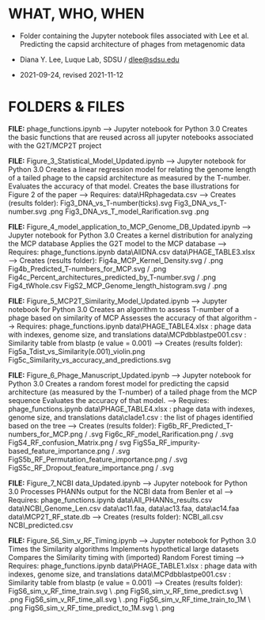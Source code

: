 # WHAT, WHO, WHEN

- Folder containing the Jupyter notebook files associated with Lee et al. Predicting the capsid architecture of phages from metagenomic data

- Diana Y. Lee, Luque Lab, SDSU / dlee@sdsu.edu
- 2021-09-24, revised 2021-11-12


# FOLDERS & FILES

**FILE:** phage_functions.ipynb
--> Jupyter notebook for Python 3.0 
Creates the basic functions that are reused across all jupyter notebooks associated with the G2T/MCP2T project

**FILE:** Figure_3_Statistical_Model_Updated.ipynb
--> Jupyter notebook for Python 3.0 
Creates a linear regression model for relating the genome length of a tailed phage to the capsid architecture 
as measured by the T-number.
Evaluates the accuracy of that model.
Creates the base illustrations for Figure 2 of the paper
--> Requires:
    data\HRphagedata.csv
--> Creates (results folder):
    Fig3_DNA_vs_T-number(ticks).svg
    Fig3_DNA_vs_T-number.svg .png
    Fig3_DNA_vs_T_model_Rarification.svg .png

**FILE:** Figure_4_model_application_to_MCP_Genome_DB_Updated.ipynb
--> Jupyter notebook for Python 3.0 
Creates a kernel distribution for analyzing the MCP database
Applies the G2T model to the MCP database
--> Requires:
    phage_functions.ipynb
    data\AllDNA.csv
    data\PHAGE_TABLE3.xlsx
--> Creates (results folder):
    Fig4a_MCP_Kernel_Density.svg / .png
    Fig4b_Predicted_T-numbers_for_MCP.svg / .png
    Fig4c_Percent_architectures_predicted_by_T-number.svg / .png
    Fig4_tWhole.csv
    FigS2_MCP_Genome_length_histogram.svg / .png

**FILE:** Figure_5_MCP2T_Similarity_Model_Updated.ipynb
--> Jupyter notebook for Python 3.0 
Creates an algorithm to assess T-number of a phage based on similarity of MCP
Assesses the accuracy of that algorithm
--> Requires:
    phage_functions.ipynb 
    data\PHAGE_TABLE4.xlsx : phage data with indexes, genome size, and translations
    data\MCPdbblastpe001.csv : Similarity table from blastp (e value = 0.001)
--> Creates (results folder):
    Fig5a_Tdist_vs_Similarity(e.001)_violin.png
    Fig5c_Similarity_vs_accuracy_and_predictions.svg

**FILE:** Figure_6_Phage_Manuscript_Updated.ipynb
--> Jupyter notebook for Python 3.0 
Creates a random forest model for predicting the capsid architecture (as measured by the T-number) 
    of a tailed phage from the MCP sequence
Evaluates the accuracy of that model.
--> Requires:
    phage_functions.ipynb
    data\PHAGE_TABLE4.xlsx : phage data with indexes, genome size, and translations
    data\clade1.csv : the list of phages identified based on the tree
--> Creates (results folder):
    Fig6b_RF_Predicted_T-numbers_for_MCP.png / .svg
    Fig6c_RF_model_Rarification.png / .svg
    FigS4_RF_confusion_Matrix.png / svg
    FigS5a_RF_impurity-based_feature_importance.png / .svg
    FigS5b_RF_Permutation_feature_importance.png / .svg
    FigS5c_RF_Dropout_feature_importance.png / .svg

**FILE:** Figure_7_NCBI data_Updated.ipynb
--> Jupyter notebook for Python 3.0 
Processes PHANNs output for the NCBI data from Benler et al 
--> Requires:
    phage_functions.ipynb
    data\All_PHANNs_results.csv
    data\NCBI_Genome_Len.csv
    data\ac11.faa, data\ac13.faa, data\ac14.faa
    data\MCP2T_RF_state.db
--> Creates (results folder):
    NCBI_all.csv
    NCBI_predicted.csv

**FILE:** Figure_S6_Sim_v_RF_Timing.ipynb
--> Jupyter notebook for Python 3.0 
    Times the Similarity algorithms
    Implements hypothetical large datasets
    Compares the Similarity timing with (imported) Random Forest timing 
--> Requires:
    phage_functions.ipynb 
    data\PHAGE_TABLE1.xlsx : phage data with indexes, genome size, and translations
    data\MCPdbblastpe001.csv : Similarity table from blastp (e value = 0.001)
--> Creates (results folder):
    FigS6_sim_v_RF_time_train.svg \ .png
    FigS6_sim_v_RF_time_predict.svg \ .png
    FigS6_sim_v_RF_time_all.svg \ .png
    FigS6_sim_v_RF_time_train_to_1M \ .png
    FigS6_sim_v_RF_time_predict_to_1M.svg \ .png
